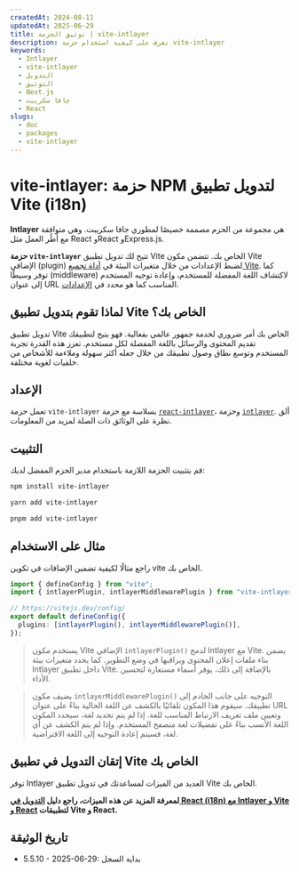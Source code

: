 ```yaml
---
createdAt: 2024-08-11
updatedAt: 2025-06-29
title: توثيق الحزمة | vite-intlayer
description: تعرف على كيفية استخدام حزمة vite-intlayer
keywords:
  - Intlayer
  - vite-intlayer
  - التدويل
  - التوثيق
  - Next.js
  - جافا سكريبت
  - React
slugs:
  - doc
  - packages
  - vite-intlayer
---
```


# vite-intlayer: حزمة NPM لتدويل تطبيق Vite (i18n)

**Intlayer** هي مجموعة من الحزم مصممة خصيصًا لمطوري جافا سكريبت. وهي متوافقة مع أُطُر العمل مثل React وReact وExpress.js.

**حزمة `vite-intlayer`** تتيح لك تدويل تطبيق Vite الخاص بك. تتضمن مكون Vite الإضافي (plugin) لضبط الإعدادات من خلال متغيرات البيئة في [أداة تجميع Vite](https://vitejs.dev/guide/why.html#why-bundle-for-production). كما توفر وسيطًا (middleware) لاكتشاف اللغة المفضلة للمستخدم، وإعادة توجيه المستخدم إلى عنوان URL المناسب كما هو محدد في [الإعدادات](https://github.com/aymericzip/intlayer/blob/main/docs/docs/ar/configuration.md).

## لماذا تقوم بتدويل تطبيق Vite الخاص بك؟

تدويل تطبيق Vite الخاص بك أمر ضروري لخدمة جمهور عالمي بفعالية. فهو يتيح لتطبيقك تقديم المحتوى والرسائل باللغة المفضلة لكل مستخدم. تعزز هذه القدرة تجربة المستخدم وتوسع نطاق وصول تطبيقك من خلال جعله أكثر سهولة وملاءمة للأشخاص من خلفيات لغوية مختلفة.

## الإعداد

تعمل حزمة `vite-intlayer` بسلاسة مع حزمة [`react-intlayer`](https://github.com/aymericzip/intlayer/blob/main/docs/docs/ar/packages/react-intlayer/index.md)، وحزمة [`intlayer`](https://github.com/aymericzip/intlayer/blob/main/docs/docs/ar/packages/intlayer/index.md). ألق نظرة على الوثائق ذات الصلة لمزيد من المعلومات.

## التثبيت

قم بتثبيت الحزمة اللازمة باستخدام مدير الحزم المفضل لديك:

```bash packageManager="npm"
npm install vite-intlayer
```

```bash packageManager="yarn"
yarn add vite-intlayer
```

```bash packageManager="pnpm"
pnpm add vite-intlayer
```

## مثال على الاستخدام

راجع مثالًا لكيفية تضمين الإضافات في تكوين vite الخاص بك.

```typescript fileName="vite.config.ts"
import { defineConfig } from "vite";
import { intlayerPlugin, intlayerMiddlewarePlugin } from "vite-intlayer";

// https://vitejs.dev/config/
export default defineConfig({
  plugins: [intlayerPlugin(), intlayerMiddlewarePlugin()],
});
```

> يستخدم مكون Vite الإضافي `intlayerPlugin()` لدمج Intlayer مع Vite. يضمن بناء ملفات إعلان المحتوى ويراقبها في وضع التطوير. كما يحدد متغيرات بيئة Intlayer داخل تطبيق Vite. بالإضافة إلى ذلك، يوفر أسماء مستعارة لتحسين الأداء.

> يضيف مكون `intlayerMiddlewarePlugin()` التوجيه على جانب الخادم إلى تطبيقك. سيقوم هذا المكون تلقائيًا بالكشف عن اللغة الحالية بناءً على عنوان URL وتعيين ملف تعريف الارتباط المناسب للغة. إذا لم يتم تحديد لغة، سيحدد المكون اللغة الأنسب بناءً على تفضيلات لغة متصفح المستخدم. وإذا لم يتم الكشف عن أي لغة، فسيتم إعادة التوجيه إلى اللغة الافتراضية.

## إتقان التدويل في تطبيق Vite الخاص بك

توفر Intlayer العديد من الميزات لمساعدتك في تدويل تطبيق Vite الخاص بك.

**لمعرفة المزيد عن هذه الميزات، راجع دليل [التدويل في React (i18n) مع Intlayer و Vite و React](https://github.com/aymericzip/intlayer/blob/main/docs/docs/ar/intlayer_with_vite+react.md) لتطبيقات Vite و React.**

## تاريخ الوثيقة

- 5.5.10 - 2025-06-29: بداية السجل
